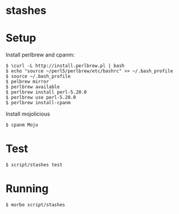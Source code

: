 stashes
=======

# Setup #

Install perlbrew and cpanm:

	$ \curl -L http://install.perlbrew.pl | bash
	$ echo "source ~/perl5/perlbrew/etc/bashrc" >> ~/.bash_profile
	$ source ~/.bash_profile
	$ pelbrew mirror
	$ perlbrew available
	$ perlbrew install perl-5.20.0
	$ perlbrew use perl-5.20.0
	$ perlbrew install-cpanm

Install mojolicious

	$ cpanm Mojo

# Test #

	$ script/stashes test

# Running #

	$ morbo script/stashes

